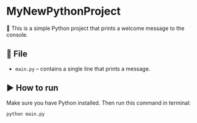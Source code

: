 # MyNewPythonProject

👋 This is a simple Python project that prints a welcome message to the console.

## 📁 File

- `main.py` – contains a single line that prints a message.

## ▶️ How to run

Make sure you have Python installed. Then run this command in terminal:

```bash
python main.py
